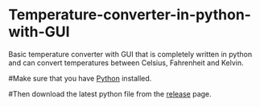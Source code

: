 # Temperature-converter-in-python-with-GUI
Basic temperature converter with GUI that is completely written in python and can convert temperatures between Celsius, Fahrenheit and Kelvin.

#Make sure that you have <a href="https://www.python.org/downloads/">Python</a> installed.

#Then download the latest python file from the <a href="https://github.com/Bbenii1/Temperature-converter-in-python-with-GUI/releases">release</a> page.
